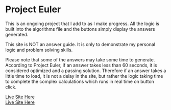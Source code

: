 # Project Euler

This is an ongoing project that I add to as I make progress.  All the logic is built into the algorithms file and the buttons simply display the answers generated.

This site is NOT an answer guide.  It is only to demonstrate my personal logic and problem solving skills. 

Please note that some of the answers may take some time to generate.  According to Project Euler, if an answer takes less than 60 seconds, it is considered optimized and a passing solution. Therefore if an answer takes a little time to load, it is not a delay in the site, but rather the logic taking time to complete the complex calculations which runs in real time on button click.   


[Live Site Here](https://zealous-turing-45f02b.netlify.app/)    
<a href="https://zealous-turing-45f02b.netlify.app/" target="_blank">Live Site Here</a>
        
